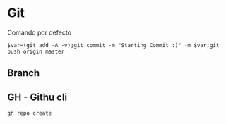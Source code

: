 
# Git

Comando por defecto
~~~
$var=(git add -A -v);git commit -m "Starting Commit :)" -m $var;git push origin master
~~~

## Branch


## GH - Githu cli
~~~
gh repo create
~~~